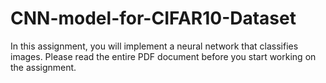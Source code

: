 # CNN-model-for-CIFAR10-Dataset

In this assignment, you will implement a neural network that classifies images. Please read the entire PDF document before you start working on the assignment. 


